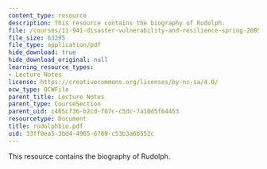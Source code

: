 ```yaml
---
content_type: resource
description: This resource contains the biography of Rudolph.
file: /courses/11-941-disaster-vulnerability-and-resilience-spring-2005/33ff0ea53bd449656709c53b3a6b552c_rudolphbio.pdf
file_size: 63295
file_type: application/pdf
hide_download: true
hide_download_original: null
learning_resource_types:
- Lecture Notes
license: https://creativecommons.org/licenses/by-nc-sa/4.0/
ocw_type: OCWFile
parent_title: Lecture Notes
parent_type: CourseSection
parent_uid: c465cf36-b2cd-f07c-c5dc-7a10d5f64453
resourcetype: Document
title: rudolphbio.pdf
uid: 33ff0ea5-3bd4-4965-6709-c53b3a6b552c
---
```

This resource contains the biography of Rudolph.